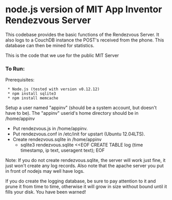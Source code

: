node.js version of MIT App Inventor Rendezvous Server
===

This codebase provides the basic functions of the Rendezvous
Server. It also logs to a CouchDB instance the POST's received from
the phone. This database can then be mined for statistics.

This is the code that we use for the public MIT Server

### To Run:

Prerequisites:

     * Node.js (tested with version v0.12.12)
     * npm install sqlite3
     * npm install memcache

Setup a user named "appinv" (should be a system account, but doesn't have to be).
The "appinv" userid's home directory should be in /home/appinv

  - Put rendezvous.js in /home/appinv.
  - Put rendezvous.conf in /etc/init for upstart (Ubuntu 12.04LTS).
  - Create rendezvous.sqlite in /home/appinv
    * sqlite3 rendezvous.sqlite <<EOF
      CREATE TABLE log (time timestamp, ip text, useragent text);
      EOF

Note: If you do not create rendezvous.sqlite, the server will work
just fine, it just won't create any log records. Also note that the
apache server you put in front of nodejs may well have logs.

If you do create the logging database, be sure to pay attention to it
and prune it from time to time, otherwise it will grow in size without
bound until it fills your disk. You have been warned!